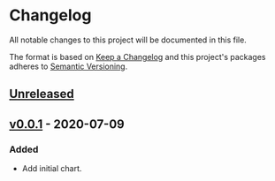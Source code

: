 # Changelog

All notable changes to this project will be documented in this file.

The format is based on [Keep a Changelog](http://keepachangelog.com/en/1.0.0/)
and this project's packages adheres to [Semantic Versioning](http://semver.org/spec/v2.0.0.html).

## [Unreleased]

## [v0.0.1] - 2020-07-09

### Added 

- Add initial chart. 

[Unreleased]: https://github.com/giantswarm/istio-operator/compare/v0.0.1...master
[v0.0.1]: https://github.com/giantswarm/istio-operator/releases/tag/v0.0.1
